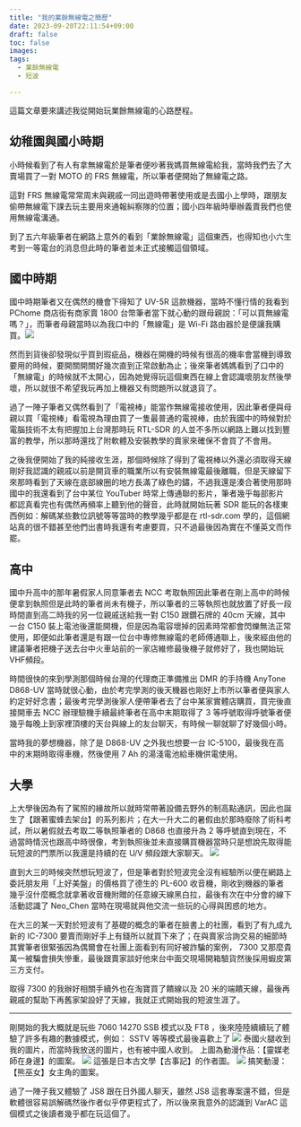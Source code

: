 ```yaml
---
title: "我的業餘無線電之簡歷"
date: 2023-09-20T22:11:54+09:00
draft: false
toc: false
images:
tags:
  - 業餘無線電
  - 短波

---
```


這篇文章要來講述我從開始玩業餘無線電的心路歷程。
## 幼稚園與國小時期
小時候看到了有人有拿無線電於是筆者便吵著我媽買無線電給我，當時我們去了大賣場買了一對 MOTO 的 FRS 無線電，所以筆者便開始了無線電之路。

這對 FRS 無線電常常周末與親戚一同出遊時帶著使用或是去國小上學時，跟朋友偷帶無線電下課去玩主要用來通報糾察隊的位置；國小四年級時舉辦義賣我們也使用無線電溝通。

到了五六年級筆者在網路上意外的看到「業餘無線電」這個東西，也得知也小六生考到一等電台的消息但此時的筆者並未正式接觸這個領域。
## 國中時期
國中時期筆者又在偶然的機會下得知了 UV-5R 這款機器，當時不懂行情的我看到 PChome 商店街有商家賣 1800 台幣筆者當下就心動的跟母親說：「可以買無線電嗎？」，而筆者母親當時以為我口中的「無線電」是 Wi-Fi 路由器於是便讓我購買。![](https://hackmd.io/_uploads/SJLshPukp.jpg)

然而到貨後卻發現似乎買到瑕疵品，機器在開機的時候有很高的機率會當機到導致要用的時候，要開關開關好幾次直到正常啟動為止；後來筆者媽媽看到了口中的「無線電」的時候就不太開心，因為她覺得玩這個東西在線上會認識壞朋友然後學壞，所以就很不希望我玩再加上機器又有問題所以就退貨了。

過了一陣子筆者又偶然看到了「電視棒」能當作無線電接收使用，因此筆者便與母親以買「電視棒」看電視為理由買了一隻最普通的電視棒，由於我國中的時候對於電腦技術不太有把握加上台灣那時玩 RTL-SDR 的人並不多所以網路上難以找到豐富的教學，所以那時還找了附軟體及安裝教學的賣家來確保不會買了不會用。

之後我便開始了我的純接收生涯，那個時候除了得到了電視棒以外還必須取得天線剛好我認識的親戚以前是開貨車的職業所以有安裝無線電最後離職，但是天線留下來那時看到了天線在底部線圈的地方長滿了綠色的鏽，不過我還是湊合著使用那時國中的我還看到了台中某位 YouTuber 時常上傳通聯的影片，筆者幾乎每部影片都認真看完也有偶然再頻率上聽到他的聲音，此時就開始玩著 SDR 能玩的各樣東西例如：解碼某些數位訊號等等當時的教學幾乎都是在 rtl-sdr.com 學的，這個網站真的很不錯甚至他們出書時我還有考慮要買，只不過最後因為實在不懂英文而作罷。
## 高中
國中升高中的那年暑假家人同意筆者去 NCC 考取執照因此筆者在剛上高中的時候便拿到執照但是此時的筆者尚未有機子，所以筆者的三等執照也就放置了好長一段時間直到高二時我的另一位親戚送給我一對 C150 跟鑽石牌的 40cm 天線，其中一台 C150 裝上電池後還能開機，但是因為電容壞掉的因素時常都會閃爍無法正常使用，即便如此筆者還是有跟一位台中專修無線電的老師傅通聯上，後來經由他的建議筆者把機子送去台中火車站前的一家店維修最後機子就修好了，我也開始玩VHF頻段。

時間很快的來到學測那個時候台灣的代理商正準備推出 DMR 的手持機 AnyTone D868-UV 當時就很心動，由於考完學測的後天機器也剛好上市所以筆者便與家人約定好好念書；最後考完學測後家人便帶筆者去了台中某家實體店購買，買完後直接開車去 NCC 辦理驗機手續最終筆者在高中末期取得了 3 等呼號取得呼號筆者便幾乎每晚上到家裡頂樓的天台與線上的友台聊天，有時候一聊就聊了好幾個小時。

當時我的夢想機器，除了是 D868-UV 之外我也想要一台 IC-5100，最後我在高中的末期時取得車機，然後使用 7 Ah 的湯淺電池給車機供電使用。
## 大學
上大學後因為有了駕照的緣故所以就時常帶著設備去野外的制高點通訊，因此也誕生了【跟著蜜蜂去架台】的系列影片；在大一升大二的暑假由於那時廢除了術科考試，所以暑假就去考取二等執照筆者的 D868 也直接升為 2 等呼號直到現在，不過當時情況也跟高中時很像，考到執照後並未直接購買機器當時只是想說先取得能玩短波的門票所以我還是持續的在 U/V 頻段跟大家聊天。
![](https://hackmd.io/_uploads/HyteeOOyp.jpg)

直到大三的時候突然想玩短波了，但是筆者對於短波完全沒有經驗所以便在網路上委託朋友用「上好美盤」的價格買了德生的 PL-600 收音機，剛收到機器的筆者幾乎沒什麼概念就拿著收音機附贈的任意線天線黑白拉，最後有次在中分會的線下活動認識了 Neo_Chen 當時在現場就與他交流一些玩的心得與困惑的地方。

在大三的某一天對於短波有了基礎的概念的筆者在臉書上的社團，看到了有九成九新的 IC-7300 要賣而剛好手上有錢所以就買下來了；在與賣家洽詢交易的細節時其實筆者很緊張因為偶爾會在社團上面看到有同好被詐騙的案例， 7300 又那麼貴萬一被騙會損失慘重，最後跟賣家談好他來台中面交現場開箱驗貨然後採用蝦皮第三方支付。

取得 7300 的我辦好相關手續外也在淘寶買了饋線以及 20 米的端饋天線，最後再親戚的幫助下再舊家架設好了天線，我就正式開始我的短波生涯了。
***
剛開始的我大概就是玩些 7060 14270 SSB 模式以及 FT8 ，後來陸陸續續玩了體驗了許多有趣的數據模式，例如： SSTV 等等模式最後喜歡上了 
![](https://hackmd.io/_uploads/S1MR5vO1p.jpg)
泰國火腿收到我的圖片，而當時我放送的圖片，也有被中國人收到。
上圖為動漫作品：【靈媒老師在身邊】的圖案。
![](https://hackmd.io/_uploads/rJGC9wd16.jpg)
這張是日本古文學【古事記】的作者圖。
![](https://hackmd.io/_uploads/rkfRcw_kT.jpg)
搞笑動漫：【熊巫女】女主角的圖案。

過了一陣子我又體驗了 JS8 跟在日外國人聊天，雖然 JS8 這套專案還不錯，但是軟體很容易誤解碼然後作者似乎停更程式了，所以後來我意外的認識到 VarAC  這個模式之後讀者幾乎都在玩這個了。
